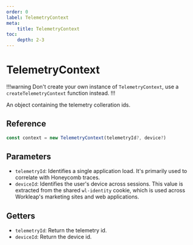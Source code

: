 ```yaml
---
order: 0
label: TelemetryContext
meta:
    title: TelemetryContext
toc:
    depth: 2-3
---
```


# TelemetryContext

!!!warning
Don't create your own instance of `TelemetryContext`, use a `createTelemetryContext` function instead.
!!!

An object containing the telemetry colleration ids.

## Reference

```ts
const context = new TelemetryContext(telemetryId?, device?)
```

## Parameters

- `telemetryId`: Identifies a single application load. It's primarily used to correlate with Honeycomb traces.
- `deviceId`: Identifies the user's device across sessions. This value is extracted from the shared `wl-identity` cookie, which is used across Workleap's marketing sites and web applications.


## Getters

- `telemetryId`: Return the telemetry id.
- `deviceId`: Return the device id.
